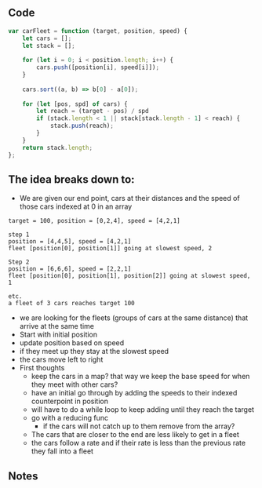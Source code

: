 ## Code
``` js
var carFleet = function (target, position, speed) {
	let cars = [];
	let stack = [];
	
	for (let i = 0; i < position.length; i++) {
		cars.push([position[i], speed[i]]);
	}
	
	cars.sort((a, b) => b[0] - a[0]);
	
	for (let [pos, spd] of cars) {
		let reach = (target - pos) / spd
		if (stack.length < 1 || stack[stack.length - 1] < reach) {
			stack.push(reach);
		}
	}
	return stack.length;
};
```

## The idea breaks down to:
- We are given our end point, cars at their distances and the speed of those cars indexed at 0 in an array
```
target = 100, position = [0,2,4], speed = [4,2,1]

step 1
position = [4,4,5], speed = [4,2,1]
fleet [position[0], position[1]] going at slowest speed, 2

Step 2
position = [6,6,6], speed = [2,2,1]
fleet [position[0], position[1], position[2]] going at slowest speed, 1

etc.
a fleet of 3 cars reaches target 100
```
- we are looking for the fleets (groups of cars at the same distance) that arrive at the same time
- Start with initial position
- update position based on speed
- if they meet up they stay at the slowest speed
- the cars move left to right
- First thoughts
	- keep the cars in a map? that way we keep the base speed for when they meet with other cars?
	- have an initial go through by adding the speeds to their indexed counterpoint in position
	- will have to do a while loop to keep adding until they reach the target
	- go with a reducing func
		- if the cars will not catch up to them remove from the array?
	- The cars that are closer to the end are less likely to get in a fleet
	- the cars follow a rate and if their rate is less than the previous rate they fall into a fleet
## Notes